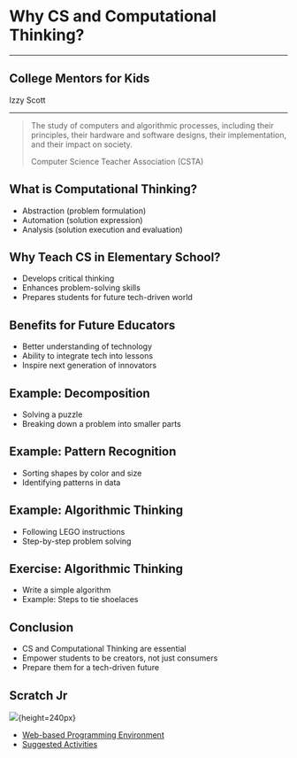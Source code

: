 # Why CS and Computational Thinking?

---

## College Mentors for Kids

Izzy Scott

---

> The study of computers and algorithmic processes, including their principles, their hardware and software designs, their implementation, and their impact on society.
> 
> Computer Science Teacher Association (CSTA)

## What is Computational Thinking?

- Abstraction (problem formulation)
- Automation (solution expression)
- Analysis (solution execution and evaluation)

## Why Teach CS in Elementary School?

- Develops critical thinking
- Enhances problem-solving skills
- Prepares students for future tech-driven world

## Benefits for Future Educators

- Better understanding of technology
- Ability to integrate tech into lessons
- Inspire next generation of innovators

## Example: Decomposition

- Solving a puzzle
- Breaking down a problem into smaller parts

## Example: Pattern Recognition

- Sorting shapes by color and size
- Identifying patterns in data

## Example: Algorithmic Thinking

- Following LEGO instructions
- Step-by-step problem solving

## Exercise: Algorithmic Thinking

- Write a simple algorithm
- Example: Steps to tie shoelaces

## Conclusion

- CS and Computational Thinking are essential
- Empower students to be creators, not just consumers
- Prepare them for a tech-driven future

## Scratch Jr

![](https://www.scratchjr.org/images/homegraphic.png){height=240px}

- [Web-based Programming Environment](https://codejr.org/scratchjr/index.html)
- [Suggested Activities](https://www.scratchjr.org/teach/activities)